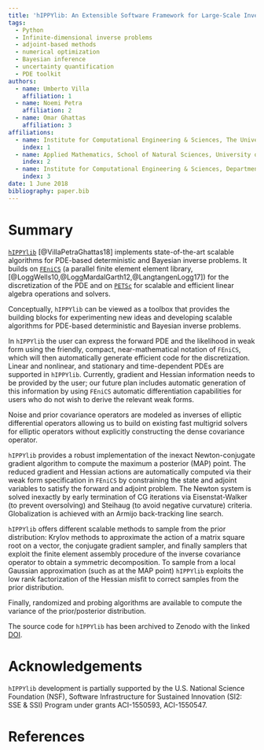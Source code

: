 ```yaml
---
title: 'hIPPYlib: An Extensible Software Framework for Large-Scale Inverse Problems'
tags:
  - Python
  - Infinite-dimensional inverse problems
  - adjoint-based methods
  - numerical optimization
  - Bayesian inference
  - uncertainty quantification
  - PDE toolkit
authors:
  - name: Umberto Villa
    affiliation: 1
  - name: Noemi Petra
    affiliation: 2
  - name: Omar Ghattas
    affiliation: 3
affiliations:
  - name: Institute for Computational Engineering & Sciences, The University of Texas at Austin
    index: 1
  - name: Applied Mathematics, School of Natural Sciences, University of California, Merced
    index: 2
  - name: Institute for Computational Engineering & Sciences, Department of Mechanical Engineering, and Department of Geological Sciences, The University of Texas at Austin
    index: 3
date: 1 June 2018
bibliography: paper.bib
---
```


# Summary

[`hIPPYlib`](https://hippylib.github.io) [@VillaPetraGhattas18] implements
state-of-the-art scalable algorithms for PDE-based deterministic and Bayesian inverse problems.
It builds on [`FEniCS`](http://fenicsproject.org/)
(a parallel finite element element library, [@LoggWells10,@LoggMardalGarth12,@LangtangenLogg17])
for the discretization of the PDE and on [`PETSc`](http://www.mcs.anl.gov/petsc/)
for scalable and efficient linear algebra operations and solvers.

Conceptually, `hIPPYlib` can be viewed as a toolbox that provides the
building blocks for experimenting new ideas and developing scalable
algorithms for PDE-based deterministic and Bayesian inverse problems.

In `hIPPYlib` the user can express the forward PDE and the likelihood in
weak form using the friendly, compact, near-mathematical notation of
`FEniCS`, which will then automatically generate efficient code for the
discretization.  Linear and nonlinear, and stationary and
time-dependent PDEs are supported in `hIPPYlib`. Currently, gradient and
Hessian information needs to be provided by the user; our future plan
includes automatic generation of this information by using `FEniCS`
automatic differentiation capabilities for users who do not wish to
derive the relevant weak forms.

Noise and prior covariance operators are modeled as inverses of
elliptic differential operators allowing us to build on existing fast
multigrid solvers for elliptic operators without explicitly
constructing the dense covariance operator.

`hIPPYlib` provides a robust implementation of the inexact
Newton-conjugate gradient algorithm to compute the maximum a posterior
(MAP) point. The reduced gradient and Hessian actions are
automatically computed via their weak form specification in `FEniCS` by
constraining the state and adjoint variables to satisfy the forward
and adjoint problem. The Newton system is solved inexactly by early
termination of CG iterations via Eisenstat-Walker (to prevent
oversolving) and Steihaug (to avoid negative curvature)
criteria. Globalization is achieved with an Armijo back-tracking line
search.

`hIPPYlib` offers different scalable methods to sample from the prior
distribution: Krylov methods to approximate the action of a matrix
square root on a vector, the conjugate gradient sampler, and finally
samplers that exploit the finite element assembly procedure of the
inverse covariance operator to obtain a symmetric decomposition. To
sample from a local Gaussian approximation (such as at the MAP point)
`hIPPYlib` exploits the low rank factorization of the Hessian misfit to
correct samples from the prior distribution.

Finally, randomized and probing algorithms are available to compute
the variance of the prior/posterior distribution.

The source code for `hIPPYlib` has been archived to Zenodo with the linked [DOI](https://doi.org/10.5281/zenodo.596931).


# Acknowledgements

`hIPPYlib` development is partially supported by the U.S. National Science Foundation (NSF), Software Infrastructure for Sustained Innovation (SI2: SSE & SSI) Program under grants ACI-1550593, ACI-1550547.

# References
